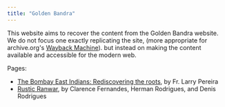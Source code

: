 ```yaml
---
title: "Golden Bandra"
---
```


This website aims to recover the content from the Golden Bandra website.
We do not focus one exactly replicating the site,
(more appropriate for archive.org's [Wayback Machine](https://web.archive.org/web/20161021165321/http://www.goldenbandra.com/)).
but instead on making the content available and accessible for the modern web.

Pages:

- [The Bombay East Indians: Rediscovering the roots](./rediscovering-the-roots.html), by Fr. Larry Pereira
- [Rustic Ranwar](./ranwar.md), by Clarence Fernandes, Herman Rodrigues, and Denis Rodrigues
